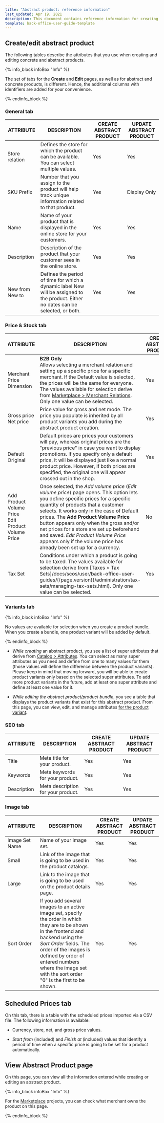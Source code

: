 ```yaml
---
title: "Abstract product: reference information"
last_updated: Apr 19, 2021
description: This document contains reference information for creating and editing concrete and abstract products.
template: back-office-user-guide-template
---
```


## Create/edit abstract product

The following tables describe the attributes that you use when creating and editing concrete and abstract products.

{% info_block infoBox "Info" %}

The set of tabs for the **Create** and **Edit** pages, as well as for abstract and concrete products, is different. Hence, the additional columns with identifiers are added for your convenience.

{% endinfo_block %}

### General tab

| ATTRIBUTE | DESCRIPTION | CREATE ABSTRACT PRODUCT | UPDATE ABSTRACT PRODUCT |
|-|-|-|-|
| Store relation | Defines the store for which the product can be available. You can select multiple values. | Yes | Yes |
| SKU Prefix | Number that you assign to the product will help track unique information related to that product. | Yes | Display Only |
| Name | Name of your product that is displayed in the online store for your customers. | Yes | Yes |
| Description | Description of the product that your customer sees in the online store. | Yes | Yes |
| New from New to | Defines the period of time for which a dynamic label New will be assigned to the product. Either no dates can be selected, or both. | Yes | Yes |

### Price & Stock tab

| ATTRIBUTE | DESCRIPTION | CREATE ABSTRACT PRODUCT | UPDATE ABSTRACT PRODUCT |
|-|-|-|-|
| Merchant Price Dimension | **B2B Only** <br>Allows selecting a merchant relation and setting up a specific price for a specific merchant. If the Default value is selected, the prices will be the same for everyone. The values available for selection derive from [Marketplace > Merchant Relations](/docs/scos/user/back-office-user-guides/{{page.version}}/marketplace/merchants-and-merchant-relations/managing-merchant-relations.html). Only one value can be selected. | Yes | Yes |
| Gross price Net price | Price value for gross and net mode. The price you populate is inherited by all product variants you add during the abstract product creation. | Yes | Yes |
| Default Original | Default prices are prices your customers will pay, whereas original prices are the "previous price" in case you want to display promotions. If you specify only a default price, it will be displayed just like a normal product price. However, if both prices are specified, the original one will appear crossed out in the shop. | Yes | Yes |
| Add Product Volume Price <br>Edit Product Volume Price | Once selected, the *Add volume price* (*Edit volume price*) page opens. This option lets you define specific prices for a specific quantity of products that a customer selects. It works only in the case of Default prices. The **Add Product Volume Price** button appears only when the gross and/or net prices for a store are set up beforehand and saved. *Edit Product Volume Price* appears only if the volume price has already been set up for a currency. | No | Yes |
| Tax Set | Conditions under which a product is going to be taxed. The values available for selection derive from [Taxes > Tax Sets]/docs/scos/user/back-office-user-guides/{{page.version}}/administration/tax-sets/managing-tax-sets.html). Only one value can be selected. | Yes | Yes |

### Variants tab

{% info_block infoBox "Info" %}

No values are available for selection when you create a product bundle. When you create a bundle, one product variant will be added by default.

{% endinfo_block %}

* *While creating* an abstract product, you see a list of super attributes that derive from [Catalog > Attributes](/docs/scos/user/back-office-user-guides/{{page.version}}/catalog/attributes/managing-product-attributes.html). You can select as many super attributes as you need and define from one to many values for them (those values will define the difference between the product variants). Please keep in mind that moving forward, you will be able to create product variants only based on the selected super attributes. To add more product variants in the future, add at least one super attribute and define at least one value for it.

* *While editing the abstract product/product bundle*, you see a table that displays the product variants that exist for this abstract product. From this page, you can view, edit, and manage attributes [for the product variant](/docs/scos/user/back-office-user-guides/{{page.version}}/catalog/attributes/managing-product-attributes.html).

### SEO tab

| ATTRIBUTE | DESCRIPTION | CREATE ABSTRACT PRODUCT | UPDATE ABSTRACT PRODUCT |
|-|-|-|-|
| Title | Meta title for your product. | Yes | Yes |
| Keywords | Meta keywords for your product. | Yes | Yes |
| Description | Meta description for your product. | Yes | Yes |

### Image tab

| ATTRIBUTE | DESCRIPTION | CREATE ABSTRACT PRODUCT | UPDATE ABSTRACT PRODUCT |
|-|-|-|-|
| Image Set Name | Name of your image set. | Yes | Yes |
| Small | Link of the image that is going to be used in the product catalogs. | Yes | Yes |
| Large | Link to the image that is going to be used on the product details page. | Yes | Yes |
| Sort Order | If you add several images to an active image set, specify the order in which they are to be shown in the frontend and backend using the *Sort Order* fields. The order of the images is defined by order of entered numbers where the image set with the sort order "0" is the first to be shown. | Yes | Yes |

## Scheduled Prices tab

On this tab, there is a table with the scheduled prices imported via a CSV file. The following information is available:

* Currency, store, net, and gross price values.

* *Start from* (included) and *Finish at* (included) values that identify a period of time when a specific price is going to be set for a product automatically.

## View Abstract Product page
On this page, you can view all the information entered while creating or editing an abstract product.

{% info_block infoBox "Info" %}

For the [Marketplace](/docs/marketplace/user/intro-to-spryker-marketplace/marketplace-concept.html) projects, you can check what merchant owns the product on this page.

{% endinfo_block %}
